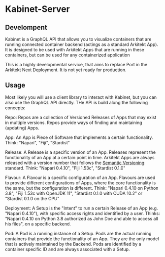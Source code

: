 # Kabinet-Server

## Develompent

Kabinet is a GraphQL API that allows you to visualize containers that are running connected container backend (actings as a standard
Arkitekt App). It is designed to be
used with Arkitekt Apps that are running in these containers, but can be used for any containerized application 

This is a highly developmental service, that aims to replace Port in the Arkitekt Next Deployment. It is not yet ready for production.

## Usage

Most likely you will use a client library to interact with Kabinet, but you can also use the GraphQL API directly.
THe API is build along the following concepts:

Repo: Repos are a collection of Versioned Releases of Apps that may exist in multiple versions. Repos provide ways
of finding and maintaining (updating) Apps.

App: An App is Piece of Software that implements a certain functionality. Think: "Napari", "Fiji", "Stardist"

Release: A Release is a specific version of an App. Releases represent the functionality of an App at a certain point
in time. Arkitekt Apps are always released with a version number that follows the [Semantic Versioning](https://semver.org/) standard.
Think: "Napari 0.4.10", "Fiji 1.53c", "Stardist 0.1.0"

Flavour: A Flavour is a specific configuration of an App. Flavours are used to provide different configurations of Apps, where the
core functionality is the same, but the configuration is different. Think: "Napari 0.4.10 on Python 3.8", "Fiji 1.53c with OpenJDK 11", 
"Stardist 0.1.0 with CUDA 10.2" or "Stardist 0.1.0 on the CPU"

Deployment: A Setup is the "Intent" to run a certain Release of an App (e.g. "Napari 0.4.10"), with specific access rights and identified by
a user. Thinks: "Napari 0.4.10 on Python 3.8 authorized as John Doe and able to access all his files", on a specific backend.

Pod: A Pod is a running instance of a Setup. Pods are the actual running containers that provide the functionality of an App. They
are the only model that is actively maintained by the Backend. Pods are identified by a container specific ID and are always associated with a Setup.



